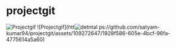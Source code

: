 # projectgit
![Projectgif](https://github.com/satyam-kumar94/projectgit/assets/109272647/d60f731f-3e78-4ff9-8e0c-2cb600c0638e)
![Projectgif](htt![detntal](https://github.com/satyam-kumar94/projectgit/assets/109272647/fb84ba3d-2f2b-44df-bbc4-3b33e2be413b)
ps://github.com/satyam-kumar94/projectgit/assets/109272647/1928f586-605e-4bcf-96fa-4775614a5a60)
